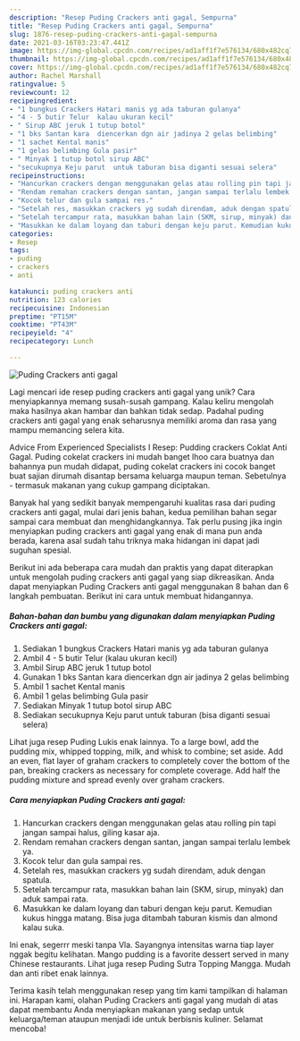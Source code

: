 ```yaml
---
description: "Resep Puding Crackers anti gagal, Sempurna"
title: "Resep Puding Crackers anti gagal, Sempurna"
slug: 1876-resep-puding-crackers-anti-gagal-sempurna
date: 2021-03-16T03:23:47.441Z
image: https://img-global.cpcdn.com/recipes/ad1aff1f7e576134/680x482cq70/puding-crackers-anti-gagal-foto-resep-utama.jpg
thumbnail: https://img-global.cpcdn.com/recipes/ad1aff1f7e576134/680x482cq70/puding-crackers-anti-gagal-foto-resep-utama.jpg
cover: https://img-global.cpcdn.com/recipes/ad1aff1f7e576134/680x482cq70/puding-crackers-anti-gagal-foto-resep-utama.jpg
author: Rachel Marshall
ratingvalue: 5
reviewcount: 12
recipeingredient:
- "1 bungkus Crackers Hatari manis yg ada taburan gulanya"
- "4 - 5 butir Telur  kalau ukuran kecil"
- " Sirup ABC jeruk 1 tutup botol"
- "1 bks Santan kara  diencerkan dgn air jadinya 2 gelas belimbing"
- "1 sachet Kental manis"
- "1 gelas belimbing Gula pasir"
- " Minyak 1 tutup botol sirup ABC"
- "secukupnya Keju parut  untuk taburan bisa diganti sesuai selera"
recipeinstructions:
- "Hancurkan crackers dengan menggunakan gelas atau rolling pin tapi jangan sampai halus, giling kasar aja."
- "Rendam remahan crackers dengan santan, jangan sampai terlalu lembek ya."
- "Kocok telur dan gula sampai res."
- "Setelah res, masukkan crackers yg sudah direndam, aduk dengan spatula."
- "Setelah tercampur rata, masukkan bahan lain (SKM, sirup, minyak) dan aduk sampai rata."
- "Masukkan ke dalam loyang dan taburi dengan keju parut. Kemudian kukus hingga matang. Bisa juga ditambah taburan kismis dan almond kalau suka."
categories:
- Resep
tags:
- puding
- crackers
- anti

katakunci: puding crackers anti 
nutrition: 123 calories
recipecuisine: Indonesian
preptime: "PT15M"
cooktime: "PT43M"
recipeyield: "4"
recipecategory: Lunch

---
```



![Puding Crackers anti gagal](https://img-global.cpcdn.com/recipes/ad1aff1f7e576134/680x482cq70/puding-crackers-anti-gagal-foto-resep-utama.jpg)

Lagi mencari ide resep puding crackers anti gagal yang unik? Cara menyiapkannya memang susah-susah gampang. Kalau keliru mengolah maka hasilnya akan hambar dan bahkan tidak sedap. Padahal puding crackers anti gagal yang enak seharusnya memiliki aroma dan rasa yang mampu memancing selera kita.

Advice From Experienced Specialists I Resep: Pudding crackers Coklat Anti Gagal. Puding cokelat crackers ini mudah banget lhoo cara buatnya dan bahannya pun mudah didapat, puding cokelat crackers ini cocok banget buat sajian dirumah disantap bersama keluarga maupun teman. Sebetulnya - termasuk makanan yang cukup gampang diciptakan.

Banyak hal yang sedikit banyak mempengaruhi kualitas rasa dari puding crackers anti gagal, mulai dari jenis bahan, kedua pemilihan bahan segar sampai cara membuat dan menghidangkannya. Tak perlu pusing jika ingin menyiapkan puding crackers anti gagal yang enak di mana pun anda berada, karena asal sudah tahu triknya maka hidangan ini dapat jadi suguhan spesial.


Berikut ini ada beberapa cara mudah dan praktis yang dapat diterapkan untuk mengolah puding crackers anti gagal yang siap dikreasikan. Anda dapat menyiapkan Puding Crackers anti gagal menggunakan 8 bahan dan 6 langkah pembuatan. Berikut ini cara untuk membuat hidangannya.

<!--inarticleads1-->

##### Bahan-bahan dan bumbu yang digunakan dalam menyiapkan Puding Crackers anti gagal:

1. Sediakan 1 bungkus Crackers Hatari manis yg ada taburan gulanya
1. Ambil 4 - 5 butir Telur  (kalau ukuran kecil)
1. Ambil  Sirup ABC jeruk 1 tutup botol
1. Gunakan 1 bks Santan kara  diencerkan dgn air jadinya 2 gelas belimbing
1. Ambil 1 sachet Kental manis
1. Ambil 1 gelas belimbing Gula pasir
1. Sediakan  Minyak 1 tutup botol sirup ABC
1. Sediakan secukupnya Keju parut  untuk taburan (bisa diganti sesuai selera)


Lihat juga resep Puding Lukis enak lainnya. To a large bowl, add the pudding mix, whipped topping, milk, and whisk to combine; set aside. Add an even, flat layer of graham crackers to completely cover the bottom of the pan, breaking crackers as necessary for complete coverage. Add half the pudding mixture and spread evenly over graham crackers. 

<!--inarticleads2-->

##### Cara menyiapkan Puding Crackers anti gagal:

1. Hancurkan crackers dengan menggunakan gelas atau rolling pin tapi jangan sampai halus, giling kasar aja.
1. Rendam remahan crackers dengan santan, jangan sampai terlalu lembek ya.
1. Kocok telur dan gula sampai res.
1. Setelah res, masukkan crackers yg sudah direndam, aduk dengan spatula.
1. Setelah tercampur rata, masukkan bahan lain (SKM, sirup, minyak) dan aduk sampai rata.
1. Masukkan ke dalam loyang dan taburi dengan keju parut. Kemudian kukus hingga matang. Bisa juga ditambah taburan kismis dan almond kalau suka.


Ini enak, segerrr meski tanpa Vla. Sayangnya intensitas warna tiap layer nggak begitu kelihatan. Mango pudding is a favorite dessert served in many Chinese restaurants. Lihat juga resep Puding Sutra Topping Mangga. Mudah dan anti ribet enak lainnya. 

Terima kasih telah menggunakan resep yang tim kami tampilkan di halaman ini. Harapan kami, olahan Puding Crackers anti gagal yang mudah di atas dapat membantu Anda menyiapkan makanan yang sedap untuk keluarga/teman ataupun menjadi ide untuk berbisnis kuliner. Selamat mencoba!

